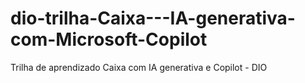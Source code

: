 # dio-trilha-Caixa---IA-generativa-com-Microsoft-Copilot
Trilha de aprendizado Caixa com IA generativa e Copilot - DIO

